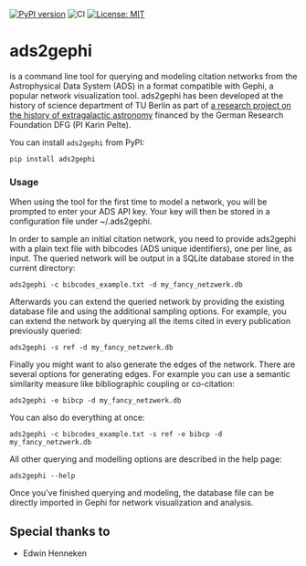 [![PyPI version](https://badge.fury.io/py/ads2gephi.svg)](https://badge.fury.io/py/ads2gephi)
![CI](https://github.com/03b8/ads2gephi/actions/workflows/github-ci.yml/badge.svg)
[![License: MIT](https://img.shields.io/badge/License-MIT-yellow.svg)](https://opensource.org/licenses/MIT)

# ads2gephi

is a command line tool for querying and modeling citation networks from the Astrophysical Data System (ADS) in a format compatible with Gephi, a popular network visualization tool. ads2gephi has been developed at the history of science department of TU Berlin as part of [a research project on the history of extragalactic astronomy](https://gepris.dfg.de/gepris/projekt/289438140?language=en) financed by the German Research Foundation DFG (PI Karin Pelte).

You can install `ads2gephi` from PyPI:
```
pip install ads2gephi
```

### Usage

When using the tool for the first time to model a network, you will be prompted to enter your ADS API key. Your key will then be stored in a configuration file under ~/.ads2gephi.

In order to sample an initial citation network, you need to provide ads2gephi with a plain text file with bibcodes (ADS unique identifiers), one per line, as input. The queried network will be output in a SQLite database stored in the current directory:

```
ads2gephi -c bibcodes_example.txt -d my_fancy_netzwerk.db
```

Afterwards you can extend the queried network by providing the existing database file and using the additional sampling options. For example, you can extend the network by querying all the items cited in every publication previously queried:

```
ads2gephi -s ref -d my_fancy_netzwerk.db
```

Finally you might want to also generate the edges of the network. There are several options for generating edges. For example you can use a semantic similarity measure like bibliographic coupling or co-citation:
```
ads2gephi -e bibcp -d my_fancy_netzwerk.db
```

You can also do everything at once:
```
ads2gephi -c bibcodes_example.txt -s ref -e bibcp -d my_fancy_netzwerk.db
```

All other querying and modelling options are described in the help page:
```
ads2gephi --help
```

Once you've finished querying and modeling, the database file can be directly imported in Gephi for network visualization and analysis.

## Special thanks to

* Edwin Henneken
